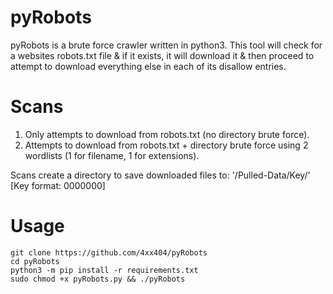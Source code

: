 # pyRobots  

pyRobots is a brute force crawler written in python3. This tool will check for a websites robots.txt file & if it exists, it will download it & then proceed to attempt to download everything else in each of its disallow entries.   

# Scans
1. Only attempts to download from robots.txt (no directory brute force).  
2. Attempts to download from robots.txt + directory brute force using 2 wordlists (1 for filename, 1 for extensions).  
  
Scans create a directory to save downloaded files to: '/Pulled-Data/Key/' [Key format: 0000000]  

# Usage  
```
git clone https://github.com/4xx404/pyRobots  
cd pyRobots  
python3 -m pip install -r requirements.txt  
sudo chmod +x pyRobots.py && ./pyRobots
```
